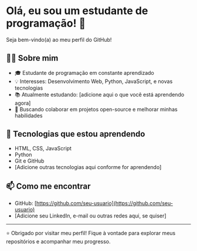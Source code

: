 # Olá, eu sou um estudante de programação! 👋

Seja bem-vindo(a) ao meu perfil do GitHub!

## 👨‍💻 Sobre mim

- 🎓 Estudante de programação em constante aprendizado
- 💡 Interesses: Desenvolvimento Web, Python, JavaScript, e novas tecnologias
- 📚 Atualmente estudando: [adicione aqui o que você está aprendendo agora]
- 🚀 Buscando colaborar em projetos open-source e melhorar minhas habilidades

## 🔧 Tecnologias que estou aprendendo

- HTML, CSS, JavaScript
- Python
- Git e GitHub
- [Adicione outras tecnologias aqui conforme for aprendendo]

## 📫 Como me encontrar

- GitHub: [https://github.com/seu-usuario](https://github.com/seu-usuario)
- [Adicione seu LinkedIn, e-mail ou outras redes aqui, se quiser]

---

⭐️ Obrigado por visitar meu perfil! Fique à vontade para explorar meus repositórios e acompanhar meu progresso.
